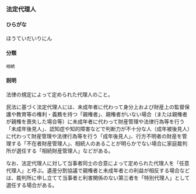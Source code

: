 <div style="display:none;">

## [あ行](securities-terms?id=あ行)
## [か行](securities-terms?id=か行)
## [さ行](securities-terms?id=さ行)
## [た行](securities-terms?id=た行)
## [な行](securities-terms?id=な行)
## [は行](securities-terms?id=は行)

</div>

### 法定代理人

#### ひらがな

ほうていだいりにん

#### 分類

`相続`

#### 説明

法律の規定によって定められた代理人のこと。
 
民法に基づく法定代理人には、未成年者に代わって身分上および財産上の監督保護や教育等の権利・義務を持つ「親権者」、親権者がいない場合（または親権者が親権を喪失した場合等）に未成年者に代わって財産管理や法律行為等を行う「未成年後見人」、認知症や知的障害などで判断力が不十分な人（成年被後見人）に代わって財産管理や法律行為等を行う「成年後見人」、行方不明者の財産を管理する「不在者財産管理人」、相続人のあることが明らかでない場合に家庭裁判所が選任する「相続財産管理人」などがある。
 
なお、法定代理人に対して当事者同士の合意によって定められた代理人を「任意代理人」と呼ぶ。遺産分割協議で親権者と未成年者との利益が相反する場合などは、裁判所に申し立てて当事者と利害関係のない第三者を「特別代理人」として選任する場合がある。

<div style="display:none;">

## [ま行](securities-terms?id=ま行)
## [や行](securities-terms?id=や行)
## [ら行](securities-terms?id=ら行)
## [わ行](securities-terms?id=わ行)
## [英数字・記号](securities-terms?id=英数字・記号)

</div>

